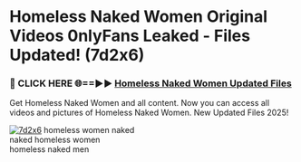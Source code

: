 # Homeless Naked Women Original Videos 0nlyFans Leaked - Files Updated! (7d2x6)

<h3>🔴 CLICK HERE 🌐==►► <a href="https://tinyurl.com/yckcrads" rel="nofollow">Homeless Naked Women Updated Files</a></h3>

Get Homeless Naked Women and all content. Now you can access all videos and pictures of Homeless Naked Women. New Updated Files 2025!

[![7d2x6](https://i.imgur.com/hpKpOFt.gif)](https://tinyurl.com/yckcrads)
homeless women naked<br>
naked homeless women<br>
homeless naked men